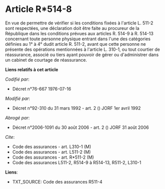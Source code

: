 # Article R*514-8

En vue de permettre de vérifier si les conditions fixées à l'article L. 511-2 sont respectées, une déclaration doit être
faite au procureur de la République dans les conditions prévues aux articles R. 514-9 à R. 514-13 concernant toute personne
physique entrant dans l'une des catégories définies au 1° à 4° dudit article R. 511-2, avant que cette personne ne présente
des opérations mentionnées à l'article L. 310-1, ou tout courtier de réassurance, associé ou tiers ayant pouvoir de gérer ou
d'administrer dans un cabinet de courtage de réassurance.

**Liens relatifs à cet article**

_Codifié par_:

  - Décret n°76-667 1976-07-16

_Modifié par_:

  - Décret n°92-310 du 31 mars 1992 - art. 2 () JORF 1er avril 1992

_Abrogé par_:

  - Décret n°2006-1091 du 30 août 2006 - art. 2 () JORF 31 août 2006

_Cite_:

  - Code des assurances - art. L310-1 (M)
  - Code des assurances - art. L511-2 (M)
  - Code des assurances - art. R*511-2 (M)
  - Code des assurances L511-2, R514-9 à R514-13, R511-2, L310-1

**Liens**:

  - TXT_SOURCE: Code des assurances R511-4
